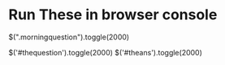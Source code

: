 # Run These in browser console

$(".morningquestion").toggle(2000)

$('#thequestion').toggle(2000)
$('#theans').toggle(2000)
